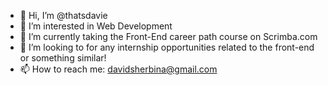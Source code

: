 - 👋 Hi, I’m @thatsdavie
- 👀 I’m interested in Web Development
- 🌱 I’m currently taking the Front-End career path course on Scrimba.com
- 💞️ I’m looking to for any internship opportunities related to the front-end or something similar!
- 📫 How to reach me: davidsherbina@gmail.com


